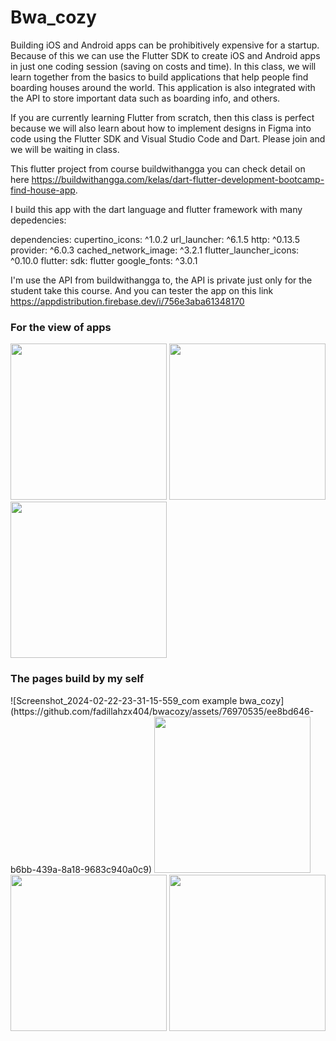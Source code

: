 # Bwa_cozy

Building iOS and Android apps can be prohibitively expensive for a startup. Because of this we can use the Flutter SDK to create iOS and Android apps in just one coding session (saving on costs and time). In this class, we will learn together from the basics to build applications that help people find boarding houses around the world. This application is also integrated with the API to store important data such as boarding info, and others.

If you are currently learning Flutter from scratch, then this class is perfect because we will also learn about how to implement designs in Figma into code using the Flutter SDK and Visual Studio Code and Dart. Please join and we will be waiting in class.

This flutter project from course buildwithangga you can check detail on here https://buildwithangga.com/kelas/dart-flutter-development-bootcamp-find-house-app.

I build this app with the dart language and flutter framework with many depedencies:

dependencies:
  cupertino_icons: ^1.0.2
  url_launcher: ^6.1.5
  http: ^0.13.5
  provider: ^6.0.3
  cached_network_image: ^3.2.1
  flutter_launcher_icons: ^0.10.0
  flutter:
    sdk: flutter
  google_fonts: ^3.0.1
  
I'm use the API from buildwithangga to, the API is private just only for the student take this course.
And you can tester the app on this link https://appdistribution.firebase.dev/i/756e3aba61348170

### For the view of apps
<p float="left">
<img src="https://user-images.githubusercontent.com/76970535/235357928-e2a950ba-a0b6-4843-bc47-fd8e5fbf548d.png" width=250 />
<img src="https://user-images.githubusercontent.com/76970535/235357942-51dbdb7d-e14f-4971-b50b-1e5d7f5be816.png" width=250 />
<img src="https://user-images.githubusercontent.com/76970535/235358063-59d9b01c-1f8e-41c2-bf80-e150e72d122e.png" width=250 />
</p>

### The pages build by my self
<p float="left">![Screenshot_2024-02-22-23-31-15-559_com example bwa_cozy](https://github.com/fadillahzx404/bwacozy/assets/76970535/ee8bd646-b6bb-439a-8a18-9683c940a0c9)

<img src="https://user-images.githubusercontent.com/76970535/dc606f24-f5fa-4176-be61-fe3f49306c4d.png" width=250 />
<img src="https://github.com/fadillahzx404/bwacozy/assets/76970535/ebefc245-300b-49e7-9eec-bf32c0333699" width=250 />
<img src="https://github.com/fadillahzx404/bwacozy/assets/76970535/06a55610-c064-4b52-8f29-2eb730b5fb31" width=250 />
</p>
